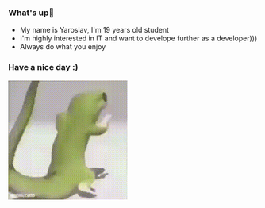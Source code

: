 ### What's up👋

<ul>
  <li>My name is Yaroslav, I'm 19 years old student</li> 
  <li>I'm highly interested in IT and want to develope further as a developer)))</li>
  <li>Always do what you enjoy</li>
</ul>

### Have a nice day :)

![Gif](https://github.com/morento101/morento101/raw/main/dance.gif)

